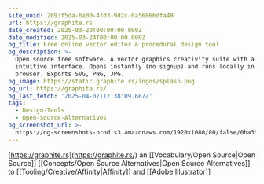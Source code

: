 ```yaml
---
site_uuid: 2b93f5da-6a00-4fd3-9d2c-0a56866dfa49
url: https://graphite.rs
date_created: 2025-03-20T00:00:00.000Z
date_modified: 2025-03-24T00:00:00.000Z
og_title: Free online vector editor & procedural design tool
og_description: >-
  Open source free software. A vector graphics creativity suite with a clean,
  intuitive interface. Opens instantly (no signup) and runs locally in a
  browser. Exports SVG, PNG, JPG.
og_image: https://static.graphite.rs/logos/splash.png
og_url: https://graphite.rs/
og_last_fetch: '2025-04-07T17:38:09.687Z'
tags:
  - Design-Tools
  - Open-Source-Alternatives
og_screenshot_url: >-
  https://og-screenshots-prod.s3.amazonaws.com/1920x1080/80/false/0ba3561944710abf94f478e3a86bfc0b92dc1ba10521f55eec16775bb0d7ae2c.jpeg
---
```


[https://graphite.rs](https://graphite.rs/) an [[Vocabulary/Open Source|Open Source]] [[Concepts/Open Source Alternatives|Open Source Alternatives]] to [[Tooling/Creative/Affinity|Affinity]] and [[Adobe Illustrator]]


